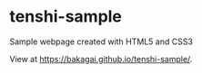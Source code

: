 # tenshi-sample
Sample webpage created with HTML5 and CSS3

View at https://bakagai.github.io/tenshi-sample/.
